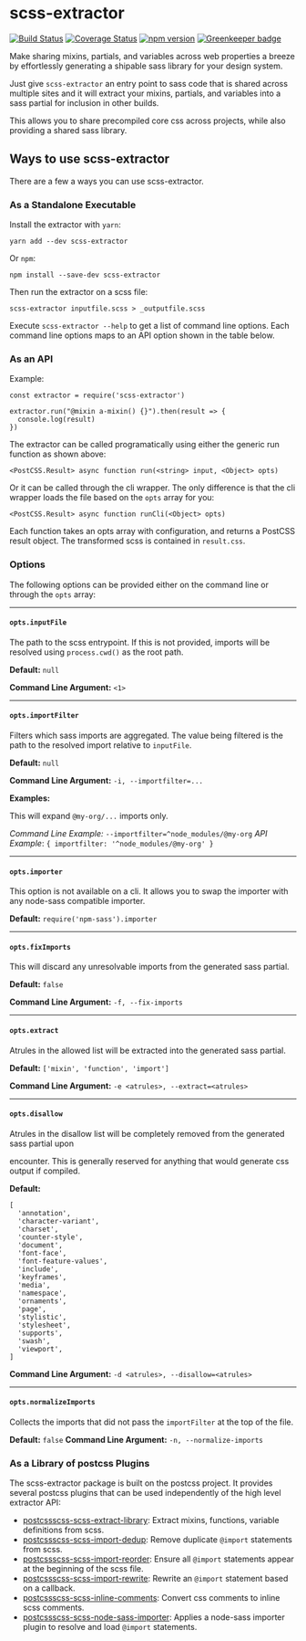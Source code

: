 # scss-extractor

  [![Build Status](https://travis-ci.org/christophersmith262/scss-extractor.svg?branch=master)](https://travis-ci.org/christophersmith262/scss-extractor)
  [![Coverage Status](https://coveralls.io/repos/github/christophersmith262/scss-extractor/badge.svg?branch=master)](https://coveralls.io/github/christophersmith262/scss-extractor?branch=master)
  [![npm version](https://img.shields.io/npm/v/scss-extractor.svg?style=flat)](https://www.npmjs.com/package/scss-extractor) [![Greenkeeper badge](https://badges.greenkeeper.io/christophersmith262/scss-extractor.svg)](https://greenkeeper.io/)
  
Make sharing mixins, partials, and variables across web properties a breeze by effortlessly generating a shipable sass library for your design system.

Just give `scss-extractor` an entry point to sass code that is shared across multiple sites and it will extract your mixins, partials, and variables into a sass partial for inclusion in other builds.

This allows you to share precompiled core css across projects, while also providing a shared sass library.
  
## Ways to use scss-extractor

There are a few a ways you can use scss-extractor.

### As a Standalone Executable

Install the extractor with `yarn`:

```
yarn add --dev scss-extractor
```

Or `npm`:

```
npm install --save-dev scss-extractor
```

Then run the extractor on a scss file:

```
scss-extractor inputfile.scss > _outputfile.scss
```

Execute `scss-extractor --help` to get a list of command line options. Each command line options maps to an API option shown in the table below.

### As an API

Example:

```
const extractor = require('scss-extractor')

extractor.run("@mixin a-mixin() {}").then(result => {
  console.log(result)
})
```

The extractor can be called programatically using either the generic run function as shown above:

```
<PostCSS.Result> async function run(<string> input, <Object> opts)
```

Or it can be called through the cli wrapper. The only difference is that the cli wrapper loads the file based on the `opts` array for you:

```
<PostCSS.Result> async function runCli(<Object> opts)
```

Each function takes an opts array with configuration, and returns a PostCSS result object. The transformed scss is contained in `result.css`.

### Options

The following options can be provided either on the command line or through the `opts` array:

-----------------------------
#### `opts.inputFile`

The path to the scss entrypoint. If this is not provided, imports will be resolved using `process.cwd()` as the root path.

**Default:** `null`

**Command Line Argument:** `<1>`

-----------------------------
#### `opts.importFilter `

Filters which sass imports are aggregated. The
value being filtered is the path to the resolved
import relative to `inputFile`.

**Default:** `null`

**Command Line Argument:** `-i, --importfilter=...`

**Examples:**

This will expand `@my-org/...` imports only.

*Command Line Example:* `--importfilter=^node_modules/@my-org`
*API Example*: `{ importfilter: '^node_modules/@my-org' }`

-----------------------------
#### `opts.importer `

This option is not available on a cli. It allows
you to swap the importer with any node-sass
compatible importer.

**Default:** `require('npm-sass').importer`

-----------------------------
#### `opts.fixImports `


This will discard any unresolvable imports
from the generated sass partial.

**Default:** `false`

**Command Line Argument:** `-f, --fix-imports`

-----------------------------
#### `opts.extract `

Atrules in the allowed list will be extracted
into the generated sass partial.

**Default:** `['mixin', 'function', 'import']`

**Command Line Argument:** `-e <atrules>, --extract=<atrules>`

-----------------------------
#### `opts.disallow `

Atrules in the disallow list will be completely
removed from the generated sass partial upon

encounter. This is generally reserved for
anything that would generate css output if
compiled.

**Default:**

```
[
  'annotation',
  'character-variant',
  'charset',
  'counter-style',
  'document',
  'font-face',
  'font-feature-values',
  'include',
  'keyframes',
  'media',
  'namespace',
  'ornaments',
  'page',
  'stylistic',
  'stylesheet',
  'supports',
  'swash',
  'viewport',
]
```

**Command Line Argument:** `-d <atrules>, --disallow=<atrules>`

-----------------------------
#### `opts.normalizeImports `

Collects the imports that did not pass the
`importFilter` at the top of the file.

**Default:** `false`
**Command Line Argument:** `-n, --normalize-imports`

### As a Library of postcss Plugins

The scss-extractor package is built on the postcss project. It provides several postcss plugins that can be used independently of the high level extractor API:

- [postcssscss-scss-extract-library](https://github.com/christophersmith262/scss-extractor/tree/master/packages/postcss-scss-extract-library):
  Extract mixins, functions, variable definitions from scss.
- [postcssscss-scss-import-dedup](https://github.com/christophersmith262/scss-extractor/tree/master/packages/postcss-scss-import-dedup):
  Remove duplicate `@import` statements from scss.
- [postcssscss-scss-import-reorder](https://github.com/christophersmith262/scss-extractor/tree/master/packages/postcss-scss-import-reorder):
  Ensure all `@import` statements appear at the beginning of the scss file.
- [postcssscss-scss-import-rewrite](https://github.com/christophersmith262/scss-extractor/tree/master/packages/postcss-scss-import-rewrite):
  Rewrite an `@import` statement based on a callback.
- [postcssscss-scss-inline-comments](https://github.com/christophersmith262/scss-extractor/tree/master/packages/postcss-scss-inline-comments):
  Convert css comments to inline scss comments.
- [postcssscss-scss-node-sass-importer](https://github.com/christophersmith262/scss-extractor/tree/master/packages/postcss-scss-node-sass-importer):
  Applies a node-sass importer plugin to resolve and load `@import` statements.
